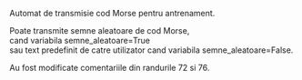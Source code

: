 
Automat de transmisie cod Morse pentru antrenament.

   Poate transmite semne  aleatoare de cod Morse,\
 cand variabila semne_aleatoare=True \
 sau text predefinit de catre utilizator cand variabila semne_aleatoare=False.
 
Au fost modificate comentariile din randurile 72 si 76.